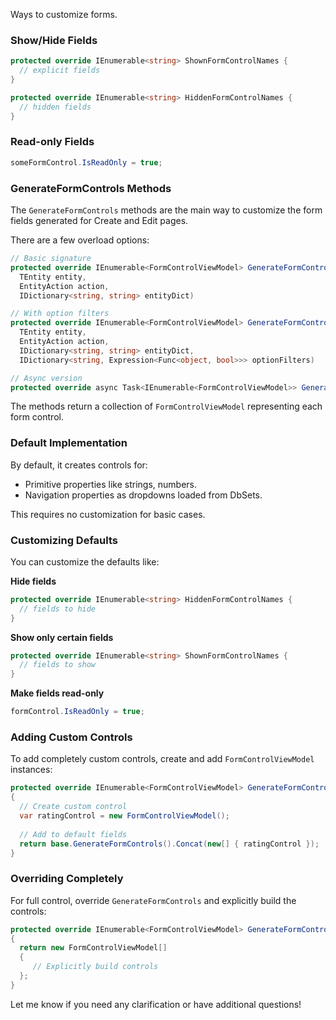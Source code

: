 Ways to customize forms.

### Show/Hide Fields

```csharp
protected override IEnumerable<string> ShownFormControlNames {
  // explicit fields
}

protected override IEnumerable<string> HiddenFormControlNames {
  // hidden fields  
} 
```

### Read-only Fields

```csharp
someFormControl.IsReadOnly = true; 
```

### GenerateFormControls Methods

The `GenerateFormControls` methods are the main way to customize the form fields generated for Create and Edit pages.

There are a few overload options:

```csharp
// Basic signature
protected override IEnumerable<FormControlViewModel> GenerateFormControls(
  TEntity entity, 
  EntityAction action,
  IDictionary<string, string> entityDict)

// With option filters  
protected override IEnumerable<FormControlViewModel> GenerateFormControls(
  TEntity entity,
  EntityAction action, 
  IDictionary<string, string> entityDict,
  IDictionary<string, Expression<Func<object, bool>>> optionFilters)  

// Async version  
protected override async Task<IEnumerable<FormControlViewModel>> GenerateFormControlsAsync(...)

```

The methods return a collection of `FormControlViewModel` representing each form control.

### Default Implementation

By default, it creates controls for:

*   Primitive properties like strings, numbers.
*   Navigation properties as dropdowns loaded from DbSets.

This requires no customization for basic cases.

### Customizing Defaults

You can customize the defaults like:

**Hide fields**

```csharp
protected override IEnumerable<string> HiddenFormControlNames { 
  // fields to hide
}
```

**Show only certain fields**

```csharp
protected override IEnumerable<string> ShownFormControlNames {
  // fields to show
} 
```

**Make fields read-only**

```csharp
formControl.IsReadOnly = true;
```

### Adding Custom Controls

To add completely custom controls, create and add `FormControlViewModel` instances:

```csharp
protected override IEnumerable<FormControlViewModel> GenerateFormControls() 
{
  // Create custom control
  var ratingControl = new FormControlViewModel();
  
  // Add to default fields
  return base.GenerateFormControls().Concat(new[] { ratingControl });
}
```

### Overriding Completely

For full control, override `GenerateFormControls` and explicitly build the controls:

```csharp
protected override IEnumerable<FormControlViewModel> GenerateFormControls()
{
  return new FormControlViewModel[]
  {
     // Explicitly build controls
  };
}
```

Let me know if you need any clarification or have additional questions!
